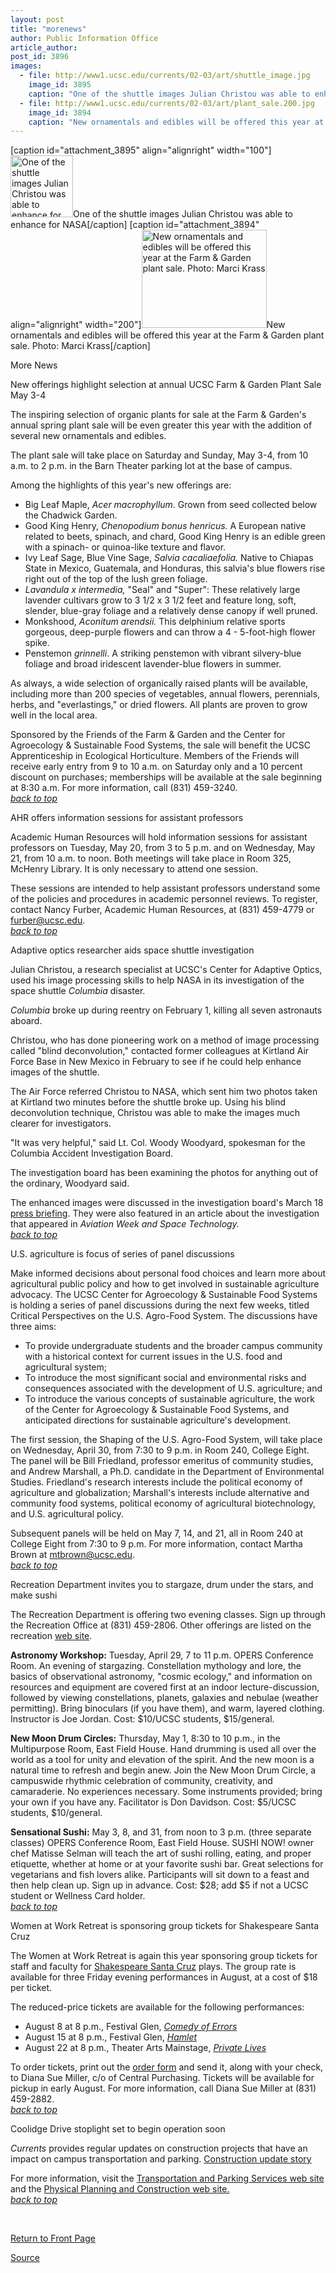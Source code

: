 ```yaml
---
layout: post
title: "morenews"
author: Public Information Office
article_author: 
post_id: 3896
images:
  - file: http://www1.ucsc.edu/currents/02-03/art/shuttle_image.jpg
    image_id: 3895
    caption: "One of the shuttle images Julian Christou was able to enhance for NASA"
  - file: http://www1.ucsc.edu/currents/02-03/art/plant_sale.200.jpg
    image_id: 3894
    caption: "New ornamentals and edibles will be offered this year at the Farm & Garden plant sale. Photo: Marci Krass"
---
```


[caption id="attachment_3895" align="alignright" width="100"]<a href="http://dev-ucsc-news.pantheonsite.io/wp-content/uploads/2003/04/shuttle_image.jpg"><img class="size-full wp-image-3895" src="http://dev-ucsc-news.pantheonsite.io/wp-content/uploads/2003/04/shuttle_image.jpg" alt="One of the shuttle images Julian Christou was able to enhance for NASA" width="100" height="99" /></a>One of the shuttle images Julian Christou was able to enhance for NASA[/caption]
[caption id="attachment_3894" align="alignright" width="200"]<a href="http://dev-ucsc-news.pantheonsite.io/wp-content/uploads/2003/04/plant_sale.200.jpg"><img class="size-full wp-image-3894" src="http://dev-ucsc-news.pantheonsite.io/wp-content/uploads/2003/04/plant_sale.200.jpg" alt="New ornamentals and edibles will be offered this year at the Farm & Garden plant sale. Photo: Marci Krass" width="200" height="157" /></a>New ornamentals and edibles will be offered this year at the Farm & Garden plant sale. Photo: Marci Krass[/caption]
<p class="pagehead">
  More News
</p>
<p>
  <span class="sectionhead"><a name="farm" id="farm"></a>New offerings highlight selection at annual UCSC Farm &amp; Garden Plant Sale May 3-4</span><br>
</p>
<p>
  The inspiring selection of organic plants for sale at the Farm &amp; Garden's annual spring plant sale will be even greater this year with the addition of several new ornamentals and edibles.<br>
</p>
<p>
  The plant sale will take place on Saturday and Sunday, May 3-4, from 10 a.m. to 2 p.m. in the Barn Theater parking lot at the base of campus.<br>
</p>
<p>
  Among the highlights of this year's new offerings are:
</p>
<ul>
  <li>Big Leaf Maple, <i>Acer macrophyllum</i>. Grown from seed collected below the Chadwick Garden.
  </li>
  <li>Good King Henry, <i>Chenopodium bonus henricus.</i> A European native related to beets, spinach, and chard, Good King Henry is an edible green with a spinach- or quinoa-like texture and flavor.<br>
  </li>
  <li>Ivy Leaf Sage, Blue Vine Sage, <i>Salvia cacaliaefolia.</i> Native to Chiapas State in Mexico, Guatemala, and Honduras, this salvia's blue flowers rise right out of the top of the lush green foliage.<br>
  </li>
  <li>
    <i>Lavandula x intermedia,</i> "Seal" and "Super": These relatively large lavender cultivars grow to 3 1/2 x 3 1/2 feet and feature long, soft, slender, blue-gray foliage and a relatively dense canopy if well pruned.
  </li>
  <li>Monkshood, <i>Aconitum arendsii.</i> This delphinium relative sports gorgeous, deep-purple flowers and can throw a 4 - 5-foot-high flower spike.<br>
  </li>
  <li>Penstemon <i>grinnelli</i>. A striking penstemon with vibrant silvery-blue foliage and broad iridescent lavender-blue flowers in summer.<br>
  </li>
</ul>
<p>
  As always, a wide selection of organically raised plants will be available, including more than 200 species of vegetables, annual flowers, perennials, herbs, and "everlastings," or dried flowers. All plants are proven to grow well in the local area.<br>
</p>
<p>
  Sponsored by the Friends of the Farm &amp; Garden and the Center for Agroecology &amp; Sustainable Food Systems, the sale will benefit the UCSC Apprenticeship in Ecological Horticulture. Members of the Friends will receive early entry from 9 to 10 a.m. on Saturday only and a 10 percent discount on purchases; memberships will be available at the sale beginning at 8:30 a.m. For more information, call (831) 459-3240.<br>
  <a href="#farm"><i>back to top</i></a><br>
</p>
<p>
  <span class="sectionhead"><a name="sessions" id="sessions">AHR offers information sessions for assistant professors</a></span>
</p>
<p>
  Academic Human Resources will hold information sessions for assistant professors on Tuesday, May 20, from 3 to 5 p.m. and on Wednesday, May 21, from 10 a.m. to noon. Both meetings will take place in Room 325, McHenry Library. It is only necessary to attend one session.<br>
</p>
<p>
  These sessions are intended to help assistant professors understand some<br>
  of the policies and procedures in academic personnel reviews. To register, contact Nancy Furber, Academic Human Resources, at (831) 459-4779 or <a href="mailto:furber@ucsc.edu">furber@ucsc.edu</a>.<br>
  <a href="#farm"><i>back to top</i></a><br>
</p>
<p class="sectionhead">
  <a name="shuttle" id="shuttle"></a>Adaptive optics researcher aids space shuttle investigation<br>
</p>
<p>
  Julian Christou, a research specialist at UCSC's Center for Adaptive Optics, used his image processing skills to help NASA in its investigation of the space shuttle <i>Columbia</i> disaster.
</p>
<p>
  <i>Columbia</i> broke up during reentry on February 1, killing all seven astronauts aboard.
</p>
<p>
  Christou, who has done pioneering work on a method of image processing called "blind deconvolution," contacted former colleagues at Kirtland Air Force Base in New Mexico in February to see if he could help enhance images of the shuttle.<br>
</p>
<p>
  The Air Force referred Christou to NASA, which sent him two photos taken at Kirtland two minutes before the shuttle broke up. Using his blind deconvolution technique, Christou was able to make the images much clearer for investigators.<br>
</p>
<p>
  "It was very helpful," said Lt. Col. Woody Woodyard, spokesman for the Columbia Accident Investigation Board.<br>
</p>
<p>
  The investigation board has been examining the photos for anything out of the ordinary, Woodyard said.<br>
</p>
<p>
  The enhanced images were discussed in the investigation board's March 18 <a href="http://www.caib.us/news/press_briefings/">press briefing</a>. They were also featured in an article about the investigation that appeared in <i>Aviation Week and Space Technology.<br></i><a href="#farm"><i>back to top</i></a><br>
</p>
<p class="sectionhead">
  <a name="agriculture" id="agriculture"></a>U.S. agriculture is focus of series of panel discussions
</p>
<p>
  Make informed decisions about personal food choices and learn more about agricultural public policy and how to get involved in sustainable agriculture advocacy. The UCSC Center for Agroecology &amp; Sustainable Food Systems is holding a series of panel discussions during the next few weeks, titled Critical Perspectives on the U.S. Agro-Food System. The discussions have three aims:
</p>
<ul>
  <li>To provide undergraduate students and the broader campus community with a historical context for current issues in the U.S. food and agricultural system;
  </li>
  <li>To introduce the most significant social and environmental risks and consequences associated with the development of U.S. agriculture; and
  </li>
  <li>To introduce the various concepts of sustainable agriculture, the work of the Center for Agroecology &amp; Sustainable Food Systems, and anticipated directions for sustainable agriculture's development.
  </li>
</ul>
<p>
  The first session, the Shaping of the U.S. Agro-Food System, will take place on Wednesday, April 30, from 7:30 to 9 p.m. in Room 240, College Eight. The panel will be Bill Friedland, professor emeritus of community studies, and Andrew Marshall, a Ph.D. candidate in the Department of Environmental Studies. Friedland's research interests include the political economy of agriculture and globalization; Marshall's interests include alternative and community food systems, political economy of agricultural biotechnology, and U.S. agricultural policy.
</p>
<p>
  Subsequent panels will be held on May 7, 14, and 21, all in Room 240 at College Eight from 7:30 to 9 p.m. For more information, contact Martha Brown at <a href="mailto:mtbrown@ucsc.edu">mtbrown@ucsc.edu</a>.<br>
  <a href="#farm"><i>back to top</i></a> <a href="#arboretum"></a>
</p>
<p class="sectionhead">
  <a name="stars" id="stars"></a>Recreation Department invites you to stargaze, drum under the stars, and make sushi
</p>
<p>
  The Recreation Department is offering two evening classes. Sign up through the Recreation Office at (831) 459-2806. Other offerings are listed on the recreation <a href="http://www.ucsc.edu/opers/rec/index.html">web site</a>.<br>
</p>
<p>
  <b>Astronomy Workshop:</b> Tuesday, April 29, 7 to 11 p.m. OPERS Conference Room. An evening of stargazing. Constellation mythology and lore, the basics of observational astronomy, "cosmic ecology," and information on resources and equipment are covered first at an indoor lecture-discussion, followed by viewing constellations, planets, galaxies and nebulae (weather permitting). Bring binoculars (if you have them), and warm, layered clothing. Instructor is Joe Jordan. Cost: $10/UCSC students, $15/general.
</p>
<p>
  <b>New Moon Drum Circles:</b> Thursday, May 1, 8:30 to 10 p.m., in the Multipurpose Room, East Field House. Hand drumming is used all over the world as a tool for unity and elevation of the spirit. And the new moon is a natural time to refresh and begin anew. Join the New Moon Drum Circle, a campuswide rhythmic celebration of community, creativity, and camaraderie. No experiences necessary. Some instruments provided; bring your own if you have any. Facilitator is Don Davidson. Cost: $5/UCSC students, $10/general.
</p>
<p>
  <b>Sensational Sushi:</b> May 3, 8, and 31, from noon to 3 p.m. (three separate classes) OPERS Conference Room, East Field House. SUSHI NOW! owner chef Matisse Selman will teach the art of sushi rolling, eating, and proper etiquette, whether at home or at your favorite sushi bar. Great selections for vegetarians and fish lovers alike. Participants will sit down to a feast and then help clean up. Sign up in advance. Cost: $28; add $5 if not a UCSC student or Wellness Card holder.<br>
  <a href="#farm"><i>back to top</i></a>
</p>
<p class="sectionhead">
  <a name="tickets" id="tickets"></a>Women at Work Retreat is sponsoring group tickets for Shakespeare Santa Cruz<br>
</p>
<p>
  The Women at Work Retreat is again this year sponsoring group tickets for staff and faculty for <a href="http://www.shakespearesantacruz.org/">Shakespeare Santa Cruz</a> plays. The group rate is available for three Friday evening performances in August, at a cost of $18 per ticket.
</p>
<p>
  The reduced-price tickets are available for the following performances:
</p>
<ul>
  <li>August 8 at 8 p.m., Festival Glen, <i><a href="http://www.shakespearesantacruz.org/summer03/comedy.shtml">Comedy of Errors</a><br></i>
  </li>
  <li>August 15 at 8 p.m., Festival Glen, <i><a href="http://www.shakespearesantacruz.org/summer03/hamlet.shtml">Hamlet</a><br></i>
  </li>
  <li>August 22 at 8 p.m., Theater Arts Mainstage, <i><a href="http://www.shakespearesantacruz.org/summer03/private.shtml">Private Lives</a></i>
  </li>
</ul>
<p>
  To order tickets, print out the <a href="order_form_w@w.html">order form</a> and send it, along with your check, to Diana Sue Miller, c/o of Central Purchasing. Tickets will be available for pickup in early August. For more information, call Diana Sue Miller at (831) 459-2882.<br>
  <a href="#farm"><i>back to top</i></a> <a href="#joes"></a>
</p>
<p class="sectionhead">
  <a name="construction" id="construction"></a>Coolidge Drive stoplight set to begin operation soon
</p>
<p>
  <i>Currents</i> provides regular updates on construction projects that have an impact on campus transportation and parking. <a href="http://www.ucsc.edu/about/construction_plans.html">Construction update story</a>
</p>
<p>
  For more information, visit the <a href="http://www2.ucsc.edu/taps/">Transportation and Parking Services web site</a> and the <a href="http://www2.ucsc.edu/ppc/">Physical Planning and Construction web site.<br></a><a href="#farm"><i>back to top</i></a>
</p>
<p>
  <br>
</p>
<p>
  <a href="http://currents.ucsc.edu/">Return to Front Page</a><br>
</p>
<p><a href="http://www1.ucsc.edu/currents/02-03/04-28/morenews.html" title="Permalink to morenews">Source</a></p>
